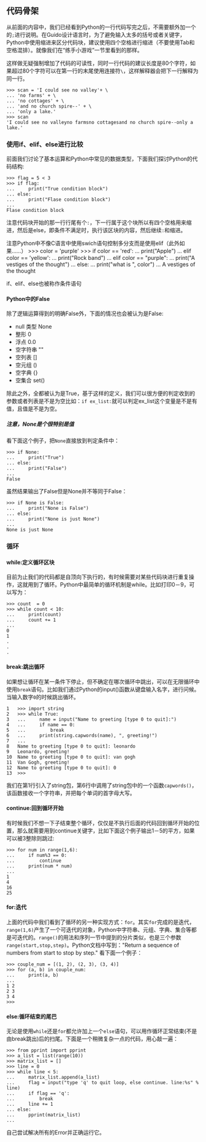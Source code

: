 ## 代码骨架

从前面的内容中，我们已经看到Python的一行代码写完之后，不需要额外加一个的`;`进行说明。在Guido设计语言时，为了避免输入太多的括号或者关键字，Python中使用缩进来区分代码块，建议使用四个空格进行缩进（不要使用Tab和空格混排）。就像我们在“练手小游戏”一节里看到的那样。

这样做无疑强制增加了代码的可读性，同时一行代码的建议长度是80个字符，如果超过80个字符可以在第一行的末尾使用连接符`\`，这样解释器会把下一行解释为同一行。

    >>> scan = 'I could see no valley'+ \
    ... 'no farms' + \
    ... 'no cottages' + \
    ... 'and no church spire--' + \
    ... 'only a lake.'
    >>> scan
    'I could see no valleyno farmsno cottagesand no church spire--only a lake.'

### 使用if、elif、else进行比较
前面我们讨论了基本运算和Python中常见的数据类型，下面我们探讨Python的代码结构:

    >>> flag = 5 < 3
    >>> if flag:
    ...     print("True condition block")
    ... else:
    ...     print("Flase condition block")
    ...
    Flase condition block
    
注意代码块开始的那一行行尾有个`:`，下一行属于这个块所以有四个空格用来缩进，然后是else，即条件不满足时，执行该区块的内容，然后继续`:`和缩进。

注意Python中不像C语言中使用swich语句控制多分支而是使用elif（此外如果……）
    >>> color = 'purple'
    >>> if color == 'red':
    ...     print("Apple")
    ... elif color == 'yellow':
    ...     print("Rock band")
    ... elif color == "purple":
    ...     print("A vestiges of the thought")
    ... else:
    ...     print("what is ", color")
    ...
    A vestiges of the thought
    
if、elif、else也被称作条件语句
    
#### Python中的False

除了逻辑运算得到的明确False外，下面的情况也会被认为是False:

  + null 类型    None
  + 整形         0
  + 浮点         0.0
  + 空字符串     ""
  + 空列表       []
  + 空元组       ()
  + 空字典       {}
  + 空集合       set()

除此之外，全都被认为是True，基于这样的定义，我们可以很方便的判定收到的参数或者列表是不是为空比如：`if ex_list:`就可以判定ex_list这个变量是不是有值，且值是不是为空。

##### 注意，None是个很特别是值

看下面这个例子，把`None`直接放到判定条件中：

    >>> if None:
    ...     print("True")
    ... else:
    ...     print("False")
    ...
    False
    
虽然结果输出了False但是None并不等同于False：
    
    >>> if None is False:
    ...     print("None is False")
    ... else:
    ...     print("None is just None")
    ...
    None is just None
    
### 循环
#### while:定义循环区块
目前为止我们的代码都是自顶向下执行的，有时候需要对某些代码块进行重复操作，这就用到了循环。Python中最简单的循环机制是while。比如打印0－9，可以写为：

    >>> count  = 0
    >>> while count < 10:
    ...     print(count)
    ...     count += 1
    ...
    0
    1
    .
    .
    .

#### break:跳出循环
如果想让循环在某一条件下停止，但不确定在哪次循环中跳出，可以在无限循环中使用`break`语句。比如我们通过Python的input()函数从键盘输入名字，进行问候。当输入数字`0`的时候跳出循环。

    1   >>> import string
    2   >>> while True:
    3   ...     name = input("Name to greeting [type 0 to quit]:")
    4   ...     if name == 0:
    5   ...         break
    6   ...     print(string.capwords(name), ", greeting!")
    7   ...
    8   Name to greeting [type 0 to quit]: leonardo
    9   Leonardo, greeting!
    10  Name to greeting [type 0 to quit]: van gogh
    11  Van Gogh, greeting!
    12  Name to greeting [type 0 to quit]: 0
    13  >>>

我们在第1行引入了string包，第6行中调用了string包中的一个函数`capwords()`，该函数接收一个字符串，并把每个单词的首字母大写。

#### continue:回到循环开始
有时候我们不想一下子结束整个循环，仅仅是不执行后面的代码回到循环开始的位置，那么就需要用到continue关键字，比如下面这个例子输出1－5的平方，如果可以被3整除则跳过:

    >>> for num in range(1,6):
    ...     if num%3 == 0:
    ...         continue
    ...     print(num * num)
    ...
    1
    4
    16
    25

#### for:迭代
上面的代码中我们看到了循环的另一种实现方式：`for`。其实`for`完成的是迭代，`range(1,6)`产生了一个可迭代的对象，Python中字符串、元组、字典、集合等都是可迭代的。`range()`的用法和序列一节中提到的分片类似，也是三个参数`range(start,stop,step)`。Python文档中写到："Return a sequence of numbers from start to stop by step." 看下面一个例子：

    >>> couple_num = [(1, 2), (2, 3), (3, 4)]
    >>> for (a, b) in couple_num:
    ...     print(a, b)
    ...
    1 2
    2 3
    3 4
    >>> 
    
#### else:循环结束的尾巴
无论是使用`while`还是`for`都允许加上一个`else`语句，可以用作循环正常结束(不是由break跳出)后的扫尾。下面是一个稍微复杂一点的代码，用心敲一遍：

    >>> from pprint import pprint
    >>> a_list = list(range(10))
    >>> matrix_list = []
    >>> line = 0
    >>> while line < 5:
    ...     matrix_list.append(a_list)
    ...     flag = input("type 'q' to quit loop, else continue. line:%s" % line)
    ...     if flag == 'q':
    ...         break
    ...     line += 1
    ... else:
    ...     pprint(matrix_list)
    ...
    
自己尝试解决所有的Error并正确运行它。